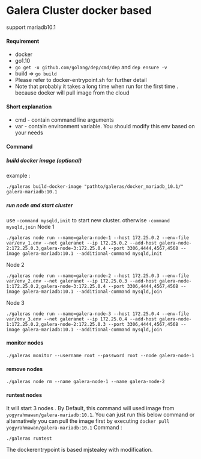 # Galera Cluster docker based 
support mariadb10.1

#### Requirement 
* docker 
* go1.10
* `go get -u github.com/golang/dep/cmd/dep` and `dep ensure -v`
* build => `go build`
* Please refer to docker-entrypoint.sh for further detail
* Note that probably it takes a long time when run for the first time . because docker will pull image from the cloud

#### Short explanation 
* cmd - contain command line arguments
* var - contain environment variable. You should modify this env based on your needs 

#### Command 
##### build docker image (optional)
example : 
```
./galeras build-docker-image "pathto/galeras/docker_mariadb_10.1/" galera-mariadb:10.1
```

##### run node and start cluster
use `-command mysqld,init` to start new cluster. otherwise `-command mysqld,join`
Node 1 
```
./galeras node run --name=galera-node-1 --host 172.25.0.2 --env-file var/env_1.env --net galeranet --ip 172.25.0.2 --add-host galera-node-2:172.25.0.3,galera-node-3:172.25.0.4 --port 3306,4444,4567,4568 --image galera-mariadb:10.1 --additional-command mysqld,init
```
Node 2
```
./galeras node run --name=galera-node-2 --host 172.25.0.3 --env-file var/env_2.env --net galeranet --ip 172.25.0.3 --add-host galera-node-1:172.25.0.2,galera-node-3:172.25.0.4 --port 3306,4444,4567,4568 --image galera-mariadb:10.1 --additional-command mysqld,join
```
Node 3
```
./galeras node run --name=galera-node-3 --host 172.25.0.4 --env-file var/env_3.env --net galeranet --ip 172.25.0.4 --add-host galera-node-1:172.25.0.2,galera-node-2:172.25.0.3 --port 3306,4444,4567,4568 --image galera-mariadb:10.1 --additional-command mysqld,join
```

#### monitor nodes 
```
./galeras monitor --username root --password root --node galera-node-1
```

#### remove nodes 
```
./galeras node rm --name galera-node-1 --name galera-node-2
```

#### runtest nodes
It will start 3 nodes . By Default, this command will used image from `yogyrahmawan/galera-mariadb:10.1`. You can just run this below command or alternatively you can pull the image first by executing `docker pull yogyrahmawan/galera-mariadb:10.1`
Command :
```
./galeras runtest
```


The dockerentrypoint is based mjstealey with modification.

